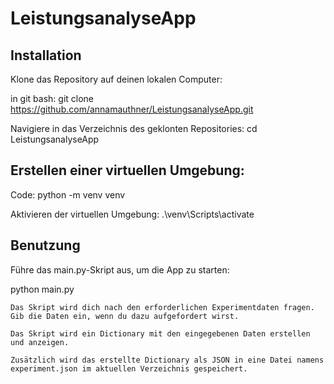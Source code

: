 # LeistungsanalyseApp
## Installation
Klone das Repository auf deinen lokalen Computer:

in git bash: git clone https://github.com/annamauthner/LeistungsanalyseApp.git

Navigiere in das Verzeichnis des geklonten Repositories: cd LeistungsanalyseApp

## Erstellen einer virtuellen Umgebung:

Code: python -m venv venv

Aktivieren der virtuellen Umgebung: .\venv\Scripts\activate


## Benutzung

Führe das main.py-Skript aus, um die App zu starten:

python main.py

    Das Skript wird dich nach den erforderlichen Experimentdaten fragen. Gib die Daten ein, wenn du dazu aufgefordert wirst.

    Das Skript wird ein Dictionary mit den eingegebenen Daten erstellen und anzeigen.

    Zusätzlich wird das erstellte Dictionary als JSON in eine Datei namens experiment.json im aktuellen Verzeichnis gespeichert.